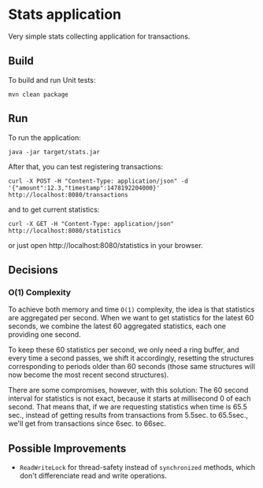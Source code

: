# Stats application

Very simple stats collecting application for transactions.

## Build

To build and run Unit tests:

```
mvn clean package
```

## Run

To run the application:

```
java -jar target/stats.jar
```

After that, you can test registering transactions:

```
curl -X POST -H "Content-Type: application/json" -d '{"amount":12.3,"timestamp":1478192204000}' http://localhost:8080/transactions
```

and to get current statistics:

```
curl -X GET -H "Content-Type: application/json" http://localhost:8080/statistics
```

or just open http://localhost:8080/statistics in your browser.

## Decisions

### O(1) Complexity

To achieve both memory and time `O(1)` complexity, the idea is that statistics are aggregated per second.
When we want to get statistics for the latest 60 seconds, we combine the latest 60 aggregated statistics, each one providing one second.

To keep these 60 statistics per second, we only need a ring buffer, and every time a second passes, we shift it accordingly, resetting the structures corresponding to periods older than 60 seconds (those same structures
will now become the most recent second structures).

There are some compromises, however, with this solution: The 60 second interval for statistics is not exact, because it starts at millisecond 0 of each second.
That means that, if we are requesting statistics when time is 65.5 sec., instead of getting results from transactions from 5.5sec. to 65.5sec., we'll get from transactions since 6sec. to 66sec.

## Possible Improvements

* `ReadWriteLock` for thread-safety instead of `synchronized` methods, which don't differenciate read and write operations.

